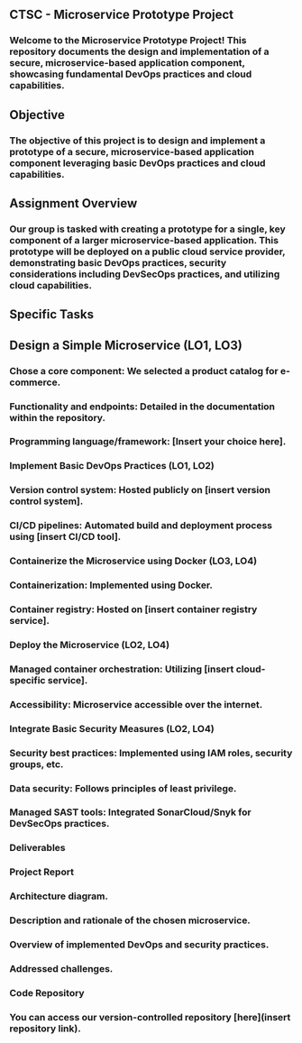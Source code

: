 ## CTSC - Microservice Prototype Project
### Welcome to the Microservice Prototype Project! This repository documents the design and implementation of a secure, microservice-based application component, showcasing fundamental DevOps practices and cloud capabilities.

## Objective
### The objective of this project is to design and implement a prototype of a secure, microservice-based application component leveraging basic DevOps practices and cloud capabilities.

## Assignment Overview
### Our group is tasked with creating a prototype for a single, key component of a larger microservice-based application. This prototype will be deployed on a public cloud service provider, demonstrating basic DevOps practices, security considerations including DevSecOps practices, and utilizing cloud capabilities.

## Specific Tasks
## Design a Simple Microservice (LO1, LO3)
### Chose a core component: We selected a product catalog for e-commerce.
### Functionality and endpoints: Detailed in the documentation within the repository.
### Programming language/framework: [Insert your choice here].
### Implement Basic DevOps Practices (LO1, LO2)
### Version control system: Hosted publicly on [insert version control system].
### CI/CD pipelines: Automated build and deployment process using [insert CI/CD tool].
### Containerize the Microservice using Docker (LO3, LO4)
### Containerization: Implemented using Docker.
### Container registry: Hosted on [insert container registry service].
### Deploy the Microservice (LO2, LO4)
### Managed container orchestration: Utilizing [insert cloud-specific service].
### Accessibility: Microservice accessible over the internet.
### Integrate Basic Security Measures (LO2, LO4)
### Security best practices: Implemented using IAM roles, security groups, etc.
### Data security: Follows principles of least privilege.
### Managed SAST tools: Integrated SonarCloud/Snyk for DevSecOps practices.
### Deliverables
### Project Report
### Architecture diagram.
### Description and rationale of the chosen microservice.
### Overview of implemented DevOps and security practices.
### Addressed challenges.
### Code Repository
### You can access our version-controlled repository [here](insert repository link).

